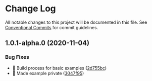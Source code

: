 # Change Log

All notable changes to this project will be documented in this file.
See [Conventional Commits](https://conventionalcommits.org) for commit guidelines.

## 1.0.1-alpha.0 (2020-11-04)


### Bug Fixes

* 🐛 Build process for basic examples ([2d755bc](https://github.com/visdesignlab/trrack/commit/2d755bc2e91034456b9b01e12f7516d215312eeb))
* 🐛 Made example private ([3047f95](https://github.com/visdesignlab/trrack/commit/3047f9542be9ce11f26637c30e460f4360102bed))
